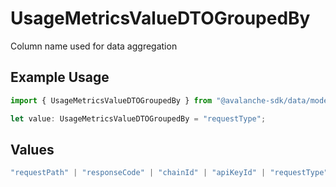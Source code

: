 # UsageMetricsValueDTOGroupedBy

Column name used for data aggregation

## Example Usage

```typescript
import { UsageMetricsValueDTOGroupedBy } from "@avalanche-sdk/data/models/components";

let value: UsageMetricsValueDTOGroupedBy = "requestType";
```

## Values

```typescript
"requestPath" | "responseCode" | "chainId" | "apiKeyId" | "requestType" | "None"
```